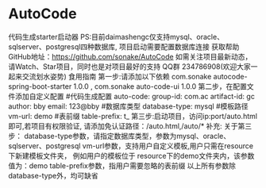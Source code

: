 # AutoCode
代码生成starter启动器
PS:目前daimashengc仅支持mysql、oracle、sqlserver、postgresql四种数据库, 项目启动需要配置数据库连接
   获取帮助
GitHub地址：https://github.com/sonake/AutoCode
如需关注项目最新动态，请Watch、Star项目，同时也是对项目最好的支持
   QQ群
234786908(欢迎大家一起来交流划水姿势)
   食用指南
第一步:请添加以下依赖 com.sonake autocode-spring-boot-starter 1.0.0 , com.sonake auto-code-ui 1.0.0
第二步，在配置文件添加自定义配置
#代码生成配置
auto-code:
  group-id: com.ac
  artifact-id: gc
  author: bby
  email: 123@bby
  #数据库类型
  database-type: mysql
  #模板路径
  vm-url: demo
  #表前缀
  table-prefix: t_
第三步:启动项目，访问ip:port/auto.html即可,若项目有权限验证, 请添加免认证路径：/auto.html,/auto/*
补充: 关于第三步： database-type参数，请指定数据库类型，参数为mysql、oracle、sqlserver、postgresql vm-url参数，支持用户自定义模板,用户只需在resource下新建模板文件夹， 例如用户的模板位于 resource下的demo文件夹内，该参数值为：demo table-prefix参数，指用户需要忽略的表前缀 以上所有参数除database-type外，均可缺省
